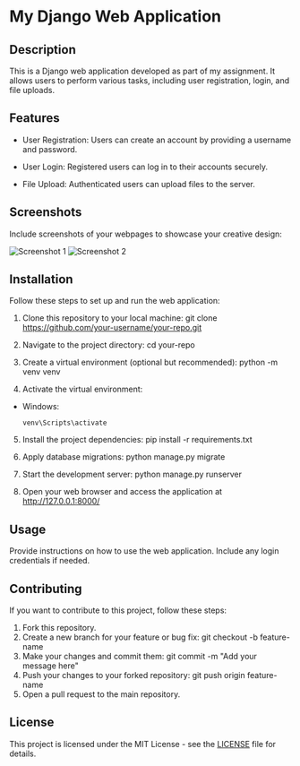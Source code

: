 #  My Django Web Application

## Description

This is a Django web application developed as part of my assignment. It allows users to perform various tasks, including user registration, login, and file uploads.

## Features

- User Registration: Users can create an account by providing a username and password.

- User Login: Registered users can log in to their accounts securely.

- File Upload: Authenticated users can upload files to the server.


## Screenshots

Include screenshots of your webpages to showcase your creative design:

![Screenshot 1](path/to/screenshot1.png)
![Screenshot 2](path/to/screenshot2.png)

## Installation

Follow these steps to set up and run the web application:

1. Clone this repository to your local machine: git clone https://github.com/your-username/your-repo.git

2. Navigate to the project directory: cd your-repo

3. Create a virtual environment (optional but recommended): python -m venv venv

4. Activate the virtual environment:
- Windows:
  ```
  venv\Scripts\activate
  ```
5. Install the project dependencies: pip install -r requirements.txt

6. Apply database migrations: python manage.py migrate

7. Start the development server: python manage.py runserver

8. Open your web browser and access the application at http://127.0.0.1:8000/

## Usage

Provide instructions on how to use the web application. Include any login credentials if needed.

## Contributing

If you want to contribute to this project, follow these steps:

1. Fork this repository.
2. Create a new branch for your feature or bug fix: git checkout -b feature-name
3. Make your changes and commit them: git commit -m "Add your message here"
4. Push your changes to your forked repository: git push origin feature-name
5. Open a pull request to the main repository.

## License
This project is licensed under the MIT License - see the [LICENSE](LICENSE) file for details.









